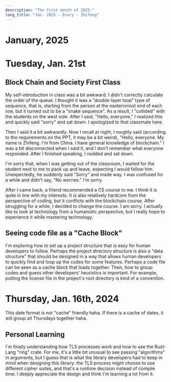 ```yaml
---
description: "The first month of 2025."
long_title: "Jan. 2025 - Diary - Zhifeng"
---
```


# January, 2025

# Tuesday, Jan. 21st

## Block Chain and Society First Class

My self-introduction in class was a bit awkward. I didn't correctly calculate the order of the queue. I thought it was a "double-layer loop" type of sequence, that is, starting from the person at the easternmost end of each row, but it turned out to be a "snake sequence". As a result, I "collided" with the students on the west side. After I said, "Hello, everyone," I realized this and quickly said "sorry" and sat down. I apologized to that classmate here.

Then I said it a bit awkwardly. Now I recall at night, I roughly said (according to the requirements on the PPT, it may be a bit weird), "Hello, everyone. My name is Zhifeng. I'm from China. I have general knowledge of blockchain." I was a bit disconnected when I said it, and I don't remember what everyone responded. After I finished speaking, I nodded and sat down.

I'm sorry that, when I was getting out of the classroom, I waited for the student next to me to pack up and leave, expecting I would follow him. Unexpectedly, he suddenly said "Sorry" and made way. I was confused for a while and didn't say, "No worries." I'm sorry.

After I came back, a friend recommended a CS course to me. I think it is quite in line with my interests. It is also relatively hardcore from the perspective of coding, but it conflicts with the blockchain course. After struggling for a while, I decided to change the course. I am sorry. I actually like to look at technology from a humanistic perspective, but I really hope to experience it while mastering technology.

## Seeing code file as a "Cache Block"

I'm exploring how to set up a project structure that is easy for human developers to follow. Perhaps the project directory structure is also a "data structure" that should be designed in a way that allows human developers to quickly find and loop up the codes for some features. Perhaps a code file can be seen as a cache block that loads together. Then, how to group codes and guess other developers' heuristics is important. For example, putting the license file in the project's root directory is kind of a convention.

# Thursday, Jan. 16th, 2024

This date format is not "cache" friendly haha. If there is a cache of dates, it will group all Thursdays together haha.

## Personal Learning

I'm finally understanding how TLS processes work and how to use the Rust-Lang "ring" crate. For me, it's a little bit unusual to see passing "algorithms" in arguments, but I guess that is what the library developers had to keep in mind when designing this library: the TLS process might choose to use different cipher suites, and that's a runtime decision instead of compile time. I deeply appreciate the design and think I'm learning a lot from it.
